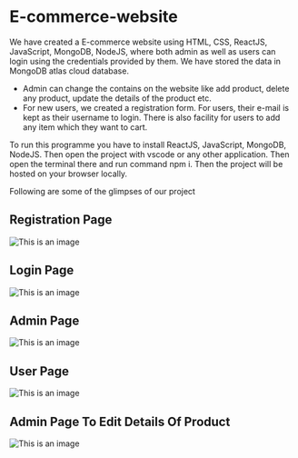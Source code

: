 # E-commerce-website
We have created a E-commerce website using HTML, CSS, ReactJS, JavaScript, MongoDB, NodeJS, where both admin as well as users can login using the credentials provided by
them. We have stored the data in MongoDB atlas cloud database.


- Admin can change the contains on the website like add product, delete any product, update the details of the product etc.
- For new users, we created a registration form. For users, their e-mail is kept as their username to login. There is also facility
for users to add any item which they want to cart.

To run this programme you have to install ReactJS, JavaScript, MongoDB, NodeJS. Then open the project with vscode or any other application. Then open the terminal there and run command npm i. Then the project will be hosted on your browser locally.


Following are some of the glimpses of our project

## Registration Page
![This is an image](https://github.com/surajpatil5739/E-commerce-website/blob/main/Output%20Images/registration%20page.jpeg)

## Login Page
![This is an image](https://github.com/surajpatil5739/E-commerce-website/blob/main/Output%20Images/login%20page.jpeg)

## Admin Page
![This is an image](https://github.com/surajpatil5739/E-commerce-website/blob/main/Output%20Images/admin%20page.jpeg)

## User Page
![This is an image](https://github.com/surajpatil5739/E-commerce-website/blob/main/Output%20Images/products%20page.jpeg)

## Admin Page To Edit Details Of Product
![This is an image](https://github.com/surajpatil5739/E-commerce-website/blob/main/Output%20Images/add%20page.jpeg)
